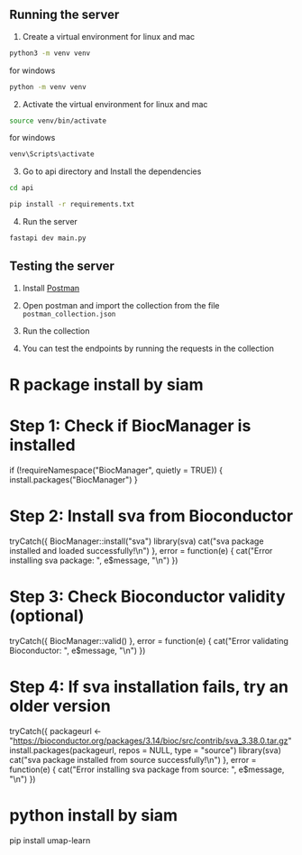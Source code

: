 ## Running the server

1. Create a virtual environment
   for linux and mac

```bash
python3 -m venv venv
```

for windows

```bash
python -m venv venv
```

2. Activate the virtual environment
   for linux and mac

```bash
source venv/bin/activate
```

for windows

```bash
venv\Scripts\activate
```

3. Go to api directory and Install the dependencies

```bash
cd api
```

```bash
pip install -r requirements.txt
```

4. Run the server

```bash
fastapi dev main.py
```

## Testing the server

1. Install [Postman](https://www.postman.com/downloads/)

2. Open postman and import the collection from the file `postman_collection.json`

3. Run the collection

4. You can test the endpoints by running the requests in the collection

# R package install by siam

# Step 1: Check if BiocManager is installed

if (!requireNamespace("BiocManager", quietly = TRUE)) {
install.packages("BiocManager")
}

# Step 2: Install sva from Bioconductor

tryCatch({
BiocManager::install("sva")
library(sva)
cat("sva package installed and loaded successfully!\n")
}, error = function(e) {
cat("Error installing sva package: ", e$message, "\n")
})

# Step 3: Check Bioconductor validity (optional)

tryCatch({
BiocManager::valid()
}, error = function(e) {
cat("Error validating Bioconductor: ", e$message, "\n")
})

# Step 4: If sva installation fails, try an older version

tryCatch({
packageurl <- "https://bioconductor.org/packages/3.14/bioc/src/contrib/sva_3.38.0.tar.gz"
install.packages(packageurl, repos = NULL, type = "source")
library(sva)
cat("sva package installed from source successfully!\n")
}, error = function(e) {
cat("Error installing sva package from source: ", e$message, "\n")
})

# python install by siam

pip install umap-learn
